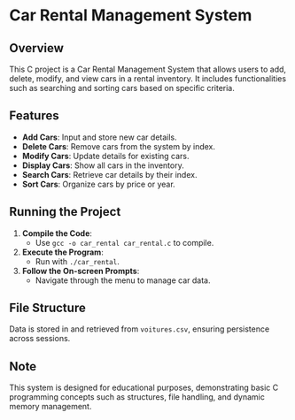 # Car Rental Management System

## Overview
This C project is a Car Rental Management System that allows users to add, delete, modify, and view cars in a rental inventory. It includes functionalities such as searching and sorting cars based on specific criteria.

## Features
- **Add Cars**: Input and store new car details.
- **Delete Cars**: Remove cars from the system by index.
- **Modify Cars**: Update details for existing cars.
- **Display Cars**: Show all cars in the inventory.
- **Search Cars**: Retrieve car details by their index.
- **Sort Cars**: Organize cars by price or year.

## Running the Project
1. **Compile the Code**:
   - Use `gcc -o car_rental car_rental.c` to compile.
2. **Execute the Program**:
   - Run with `./car_rental`.
3. **Follow the On-screen Prompts**:
   - Navigate through the menu to manage car data.

## File Structure
Data is stored in and retrieved from `voitures.csv`, ensuring persistence across sessions.

## Note
This system is designed for educational purposes, demonstrating basic C programming concepts such as structures, file handling, and dynamic memory management.

